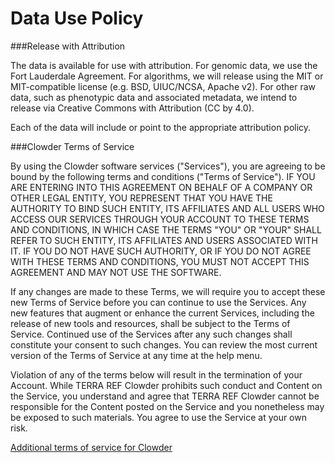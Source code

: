 # Data Use Policy

###Release with Attribution

The data is available for use with attribution. For genomic data, we use the Fort Lauderdale Agreement. For algorithms, we will release using the MIT or MIT-compatible license (e.g. BSD, UIUC/NCSA, Apache v2). For other raw data, such as phenotypic data and associated metadata, we intend to release via Creative Commons with Attribution (CC by 4.0).

Each of the data will include or point to the appropriate attribution policy.

###Clowder Terms of Service

By using the Clowder software services ("Services"), you are agreeing to be bound by the following terms and conditions ("Terms of Service"). IF YOU ARE ENTERING INTO THIS AGREEMENT ON BEHALF OF A COMPANY OR OTHER LEGAL ENTITY, YOU REPRESENT THAT YOU HAVE THE AUTHORITY TO BIND SUCH ENTITY, ITS AFFILIATES AND ALL USERS WHO ACCESS OUR SERVICES THROUGH YOUR ACCOUNT TO THESE TERMS AND CONDITIONS, IN WHICH CASE THE TERMS "YOU" OR "YOUR" SHALL REFER TO SUCH ENTITY, ITS AFFILIATES AND USERS ASSOCIATED WITH IT. IF YOU DO NOT HAVE SUCH AUTHORITY, OR IF YOU DO NOT AGREE WITH THESE TERMS AND CONDITIONS, YOU MUST NOT ACCEPT THIS AGREEMENT AND MAY NOT USE THE SOFTWARE.

If any changes are made to these Terms, we will require you to accept these new Terms of Service before you can continue to use the Services. Any new features that augment or enhance the current Services, including the release of new tools and resources, shall be subject to the Terms of Service. Continued use of the Services after any such changes shall constitute your consent to such changes. You can review the most current version of the Terms of Service at any time at the help menu.

Violation of any of the terms below will result in the termination of your Account. While TERRA REF Clowder prohibits such conduct and Content on the Service, you understand and agree that TERRA REF Clowder cannot be responsible for the Content posted on the Service and you nonetheless may be exposed to such materials. You agree to use the Service at your own risk.

[Additional terms of service for Clowder](https://terraref.ncsa.illinois.edu/clowder/tos)
